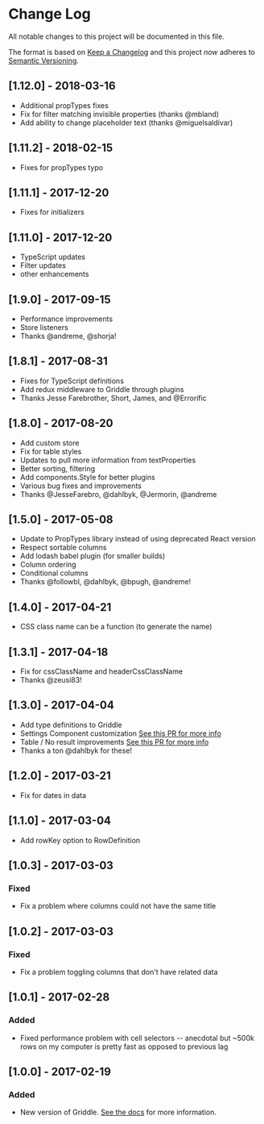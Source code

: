 # Change Log
All notable changes to this project will be documented in this file.

The format is based on [Keep a Changelog](http://keepachangelog.com/) 
and this project _now_ adheres to [Semantic Versioning](http://semver.org/).

## [1.12.0] - 2018-03-16
- Additional propTypes fixes
- Fix for filter matching invisible properties (thanks @mbland)
- Add ability to change placeholder text (thanks @miguelsaldivar)

## [1.11.2] - 2018-02-15
- Fixes for propTypes typo

## [1.11.1] - 2017-12-20
- Fixes for initializers

## [1.11.0] - 2017-12-20
- TypeScript updates
- Filter updates
- other enhancements

## [1.9.0] - 2017-09-15
- Performance improvements
- Store listeners
- Thanks @andreme, @shorja!

## [1.8.1] - 2017-08-31
- Fixes for TypeScript definitions
- Add redux middleware to Griddle through plugins
- Thanks Jesse Farebrother, Short, James, and @Errorific

## [1.8.0] - 2017-08-20
- Add custom store
- Fix for table styles
- Updates to pull more information from textProperties
- Better sorting, filtering
- Add components.Style for better plugins
- Various bug fixes and improvements
- Thanks @JesseFarebro, @dahlbyk, @Jermorin, @andreme

## [1.5.0] - 2017-05-08
- Update to PropTypes library instead of using deprecated React version
- Respect sortable columns
- Add lodash babel plugin (for smaller builds)
- Column ordering
- Conditional columns
- Thanks @followbl, @dahlbyk, @bpugh, @andreme!

## [1.4.0] - 2017-04-21
- CSS class name can be a function (to generate the name)

## [1.3.1] - 2017-04-18
- Fix for cssClassName and headerCssClassName
- Thanks @zeusi83!

## [1.3.0] - 2017-04-04
- Add type definitions to Griddle
- Settings Component customization [See this PR for more info](https://github.com/GriddleGriddle/Griddle/pull/628)
- Table / No result improvements [See this PR for more info](https://github.com/GriddleGriddle/Griddle/pull/624)
- Thanks a ton @dahlbyk for these!

## [1.2.0] - 2017-03-21
- Fix for dates in data

## [1.1.0] - 2017-03-04
- Add rowKey option to RowDefinition

## [1.0.3] - 2017-03-03
### Fixed
- Fix a problem where columns could not have the same title

## [1.0.2] - 2017-03-03
### Fixed
- Fix a problem toggling columns that don't have related data

## [1.0.1] - 2017-02-28
### Added
- Fixed performance problem with cell selectors -- anecdotal but ~500k rows on my computer is pretty fast as opposed to previous lag

## [1.0.0] - 2017-02-19
### Added
- New version of Griddle. [See the docs](http://griddlegriddle.github.io/Griddle/) for more information.
